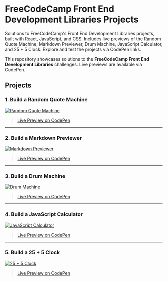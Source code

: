 # FreeCodeCamp Front End Development Libraries Projects
Solutions to FreeCodeCamp's Front End Development Libraries projects, built with React, JavaScript, and CSS. Includes live previews of the Random Quote Machine, Markdown Previewer, Drum Machine, JavaScript Calculator, and 25 + 5 Clock. Explore and test the projects via CodePen links.


This repository showcases solutions to the **FreeCodeCamp Front End Development Libraries** challenges. Live previews are available via CodePen.

## Projects

### 1. Build a Random Quote Machine
[![Random Quote Machine](https://codepen.io/Mohammad-Ali-Shahsavari/pen/JoPNxyy/image/large.png)](https://codepen.io/Mohammad-Ali-Shahsavari/pen/JoPNxyy)
> [Live Preview on CodePen](https://codepen.io/Mohammad-Ali-Shahsavari/full/JoPNxyy)

---

### 2. Build a Markdown Previewer
[![Markdown Previewer](https://codepen.io/Mohammad-Ali-Shahsavari/pen/GgKmzPe/image/large.png)](https://codepen.io/Mohammad-Ali-Shahsavari/pen/GgKmzPe)
> [Live Preview on CodePen](https://codepen.io/Mohammad-Ali-Shahsavari/full/GgKmzPe)

---

### 3. Build a Drum Machine
[![Drum Machine](https://codepen.io/Mohammad-Ali-Shahsavari/pen/xbKdBKW/image/large.png)](https://codepen.io/Mohammad-Ali-Shahsavari/pen/xbKdBKW)
> [Live Preview on CodePen](https://codepen.io/Mohammad-Ali-Shahsavari/full/xbKdBKW)

---

### 4. Build a JavaScript Calculator
[![JavaScript Calculator](https://codepen.io/Mohammad-Ali-Shahsavari/pen/emOWXmE/image/large.png)](https://codepen.io/Mohammad-Ali-Shahsavari/pen/emOWXmE)
> [Live Preview on CodePen](https://codepen.io/Mohammad-Ali-Shahsavari/full/emOWXmE)

---

### 5. Build a 25 + 5 Clock
[![25 + 5 Clock](https://codepen.io/Mohammad-Ali-Shahsavari/pen/dPbWroQ/image/large.png)](https://codepen.io/Mohammad-Ali-Shahsavari/pen/dPbWroQ)
> [Live Preview on CodePen](https://codepen.io/Mohammad-Ali-Shahsavari/full/dPbWroQ)
